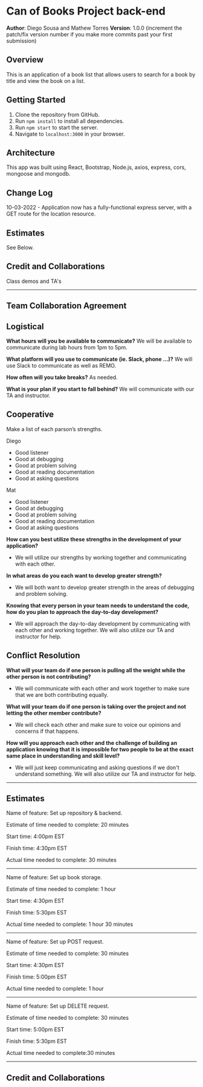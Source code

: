 # Can of Books Project back-end

**Author**: Diego Sousa and Mathew Torres
**Version**: 1.0.0 (increment the patch/fix version number if you make more commits past your first submission)

## Overview

This is an application of a book list that allows users to search for a book by title and view the book on a list.

## Getting Started

1. Clone the repository from GitHub.
2. Run `npm install` to install all dependencies.
3. Run `npm start` to start the server.
4. Navigate to `localhost:3000` in your browser.

## Architecture

This app was built using React, Bootstrap, Node.js, axios, express, cors, mongoose and mongodb.

## Change Log

10-03-2022 - Application now has a fully-functional express server, with a GET route for the location resource.

<!-- Use this area to document the iterative changes made to your application as each feature is successfully implemented. Use time stamps. Here's an example:

01-01-2001 4:59pm - Application now has a fully-functional express server, with a GET route for the location resource. -->

## Estimates

See Below.

## Credit and Collaborations

Class demos and TA's

---


## Team Collaboration Agreement

## Logistical

**What hours will you be available to communicate?**
We will be available to communicate during lab hours from 1pm to 5pm.

**What platform will you use to communicate (ie. Slack, phone …)?**
We will use Slack to communicate as well as REMO.

**How often will you take breaks?**
As needed.

**What is your plan if you start to fall behind?**
We will communicate with our TA and instructor.

## Cooperative

Make a list of each parson’s strengths.

Diego

- Good listener
- Good at debugging
- Good at problem solving
- Good at reading documentation
- Good at asking questions

Mat

- Good listener
- Good at debugging
- Good at problem solving
- Good at reading documentation
- Good at asking questions

**How can you best utilize these strengths in the development of your application?**

- We will utilize our strengths by working together and communicating with each other.

**In what areas do you each want to develop greater strength?**

- We will both want to develop greater strength in the areas of debugging and problem solving.

**Knowing that every person in your team needs to understand the code, how do you plan to approach the day-to-day development?**

- We will approach the day-to-day development by communicating with each other and working together. We will also utilize our TA and instructor for help.

## Conflict Resolution

**What will your team do if one person is pulling all the weight while the other person is not contributing?**

- We will communicate with each other and work together to make sure that we are both contributing equally.

**What will your team do if one person is taking over the project and not letting the other member contribute?**

- We will check each other and make sure to voice our opinions and concerns if that happens.

**How will you approach each other and the challenge of building an application knowing that it is impossible for two people to be at the exact same place in understanding and skill level?**

- We will just keep communicating and asking questions if we don't understand something. We will also utilize our TA and instructor for help.

---
## Estimates

Name of feature: Set up repository & backend.

Estimate of time needed to complete: 20 minutes

Start time: 4:00pm EST

Finish time: 4:30pm EST

Actual time needed to complete: 30 minutes

---

Name of feature: Set up book storage.

Estimate of time needed to complete: 1 hour

Start time: 4:30pm EST

Finish time: 5:30pm EST

Actual time needed to complete: 1 hour 30 minutes

---

Name of feature: Set up POST request.

Estimate of time needed to complete: 30 minutes

Start time: 4:30pm EST

Finish time: 5:00pm EST

Actual time needed to complete: 1 hour

---

Name of feature: Set up DELETE request.

Estimate of time needed to complete: 30 minutes

Start time: 5:00pm EST

Finish time: 5:30pm EST

Actual time needed to complete:30 minutes

---

## Credit and Collaborations
